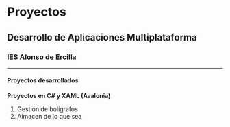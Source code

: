 # Proyectos
## Desarrollo de Aplicaciones Multiplataforma
### IES Alonso de Ercilla

---

#### Proyectos desarrollados
**Proyectos en C# y XAML (Avalonia)**
1. Gestión de bolígrafos
2. Almacen de lo que sea



<!--
**profe-dam2/profe-dam2** is a ✨ _special_ ✨ repository because its `README.md` (this file) appears on your GitHub profile.

Here are some ideas to get you started:

- 🔭 I’m currently working on ...
- 🌱 I’m currently learning ...
- 👯 I’m looking to collaborate on ...
- 🤔 I’m looking for help with ...
- 💬 Ask me about ...
- 📫 How to reach me: ...
- 😄 Pronouns: ...
- ⚡ Fun fact: ...
-->
